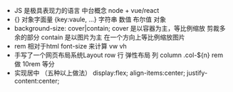 - JS 是极具表现力的语言
    中台概念 node + vue/react
- {} 对象字面量  {key:vaule, ...}
    字符串 数值 布尔值 对象
- background-size: cover|contain;
    cover 是以容器为主，等比例缩放 剪裁多余的部分
    contain 是以图片为主 在一个方向上等比例缩放图片
- rem 相对于html font-size 来计算
    vw vh
- 手写了一个网页布局系统Layout
    row 行 弹性布局
    列 column .col-${n}
    rem 做 10rem 等分
- 实现居中 （五种以上做法）
    display:flex;
    align-items:center;
    justify-content:center;